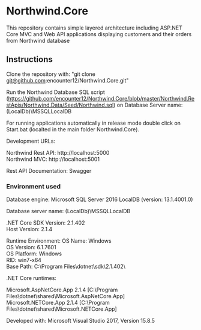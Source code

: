 # Northwind.Core
This repository contains simple layered architecture including ASP.NET Core MVC and Web API applications displaying customers and their orders from Northwind database

<h2>Instructions</h2>

Clone the repository with:
"git clone git@github.com:encounter12/Northwind.Core.git"

Run the Northwind Database SQL script (https://github.com/encounter12/Northwind.Core/blob/master/Northwind.RestApis/Northwind.Data/Seed/Northwind.sql)
on Database Server name: (LocalDb)\MSSQLLocalDB 

For running applications automatically in release mode double click on Start.bat (localted in the main folder Northwind.Core).

Development URLs:

Northwind Rest API: http://localhost:5000 <br />
Northwind MVC: http://localhost:5001 <br />

Rest API Documentation: Swagger <br />

<h3>Environment used</h3>

Database engine:
Microsoft SQL Server 2016 LocalDB (version: 13.1.4001.0)

Database server name: (LocalDb)\MSSQLLocalDB

.NET Core SDK Version: 2.1.402 <br />
Host Version: 2.1.4

Runtime Environment:
OS Name: Windows <br />
OS Version: 6.1.7601 <br />
OS Platform: Windows <br />
RID: win7-x64 <br />
Base Path: C:\Program Files\dotnet\sdk\2.1.402\

.NET Core runtimes:

Microsoft.AspNetCore.App 2.1.4 [C:\Program Files\dotnet\shared\Microsoft.AspNetCore.App] <br />
Microsoft.NETCore.App 2.1.4 [C:\Program Files\dotnet\shared\Microsoft.NETCore.App] <br />

Developed with: Microsoft Visual Studio 2017, Version 15.8.5